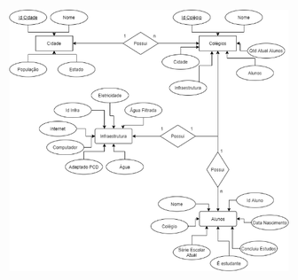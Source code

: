 ![infraestura](https://github.com/thiagomag/InfraestrutraEscolarEEvasaoEscolar-API/blob/master/Infra.png)
